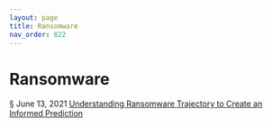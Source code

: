 ```yaml
---
layout: page
title: Ransomware 
nav_order: 822
---
```


# Ransomware
§ June 13, 2021 [Understanding Ransomware Trajectory to Create an Informed Prediction](https://archive-u.bsafes.com/docs/U/Understanding-Ransomware-Trajectory-to-Create-an-Informed-Prediction/)   
